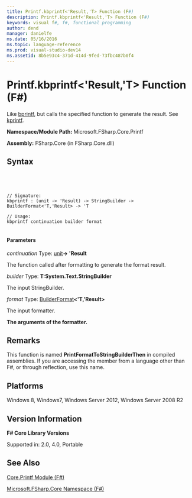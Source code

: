 ```yaml
---
title: Printf.kbprintf<'Result,'T> Function (F#)
description: Printf.kbprintf<'Result,'T> Function (F#)
keywords: visual f#, f#, functional programming
author: dend
manager: danielfe
ms.date: 05/16/2016
ms.topic: language-reference
ms.prod: visual-studio-dev14
ms.assetid: 8b5e93c4-371d-414d-9fed-73fbc487b0f4 
---
```


# Printf.kbprintf<'Result,'T> Function (F#)

Like [bprintf](http://msdn.microsoft.com/en-us/library/5448c060-a61d-4f3d-a9ec-e0cc998b4d87), but calls the specified function to generate the result. See [kprintf](http://msdn.microsoft.com/en-us/library/fa31f68e-f039-4406-b9e1-688945430124).

**Namespace/Module Path:** Microsoft.FSharp.Core.Printf

**Assembly:** FSharp.Core (in FSharp.Core.dll)


## Syntax



```




// Signature:
kbprintf : (unit -> 'Result) -> StringBuilder -> BuilderFormat<'T,'Result> -> 'T

// Usage:
kbprintf continuation builder format


```





#### Parameters
*continuation*
Type: [unit](http://msdn.microsoft.com/en-us/library/00b837c2-6c8a-483a-87d3-0479c64037a7)**-&gt; 'Result**


The function called after formatting to generate the format result.


*builder*
Type: **T:System.Text.StringBuilder**


The input StringBuilder.


*format*
Type: [BuilderFormat](http://msdn.microsoft.com/en-us/library/79f817c8-9d0c-440c-9174-d6ef1eabcaa0)**&lt;'T,'Result&gt;**


The input formatter.



**The arguments of the formatter.**
## Remarks
This function is named **PrintFormatToStringBuilderThen** in compiled assemblies. If you are accessing the member from a language other than F#, or through reflection, use this name.


## Platforms
Windows 8, Windows7, Windows Server 2012, Windows Server 2008 R2


## Version Information
**F# Core Library Versions**

Supported in: 2.0, 4.0, Portable




## See Also
[Core.Printf Module &#40;F&#35;&#41;](Core.Printf-Module-%5BFSharp%5D.md)

[Microsoft.FSharp.Core Namespace &#40;F&#35;&#41;](Microsoft.FSharp.Core-Namespace-%5BFSharp%5D.md)

